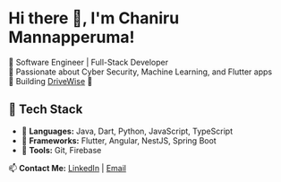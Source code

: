 # Hi there 👋, I'm Chaniru Mannapperuma!

🔹 Software Engineer | Full-Stack Developer  
🔹 Passionate about Cyber Security, Machine Learning, and Flutter apps  
🔹 Building [DriveWise](https://drivewise.com) 🚗  

## 🌟 Tech Stack
- 🔹 **Languages:** Java, Dart, Python, JavaScript, TypeScript 
- 🔹 **Frameworks:** Flutter, Angular, NestJS, Spring Boot  
- 🔹 **Tools:** Git, Firebase  

📫 **Contact Me:** [LinkedIn](https://linkedin.com/in/chaniruM) | [Email](mailto:chanirumannapperuma18@gmail.com)


<!--
**chaniruM/chaniruM** is a ✨ _special_ ✨ repository because its `README.md` (this file) appears on your GitHub profile.

Here are some ideas to get you started:

- 🔭 I’m currently working on ...
- 🌱 I’m currently learning ...
- 👯 I’m looking to collaborate on ...
- 🤔 I’m looking for help with ...
- 💬 Ask me about ...
- 📫 How to reach me: ...
- 😄 Pronouns: ...
- ⚡ Fun fact: ...
-->
